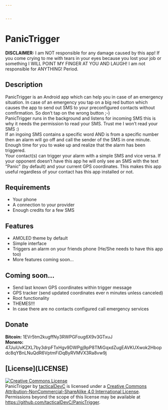 ```yaml
---


---
```


<h1 id="panictrigger">PanicTrigger</h1>
<p><strong>DISCLAIMER:</strong> I am NOT responsible for any damage caused by this app! If you come crying to me with tears in your eyes because you lost your job or something I WILL POINT MY FINGER AT YOU AND LAUGH! I am not responsible for ANYTHING! Period.</p>
<h2 id="description">Description</h2>
<p>PanicTrigger is an Android app which can help you in case of an emergency situation. In case of an emergency you tap on a big red button which causes the app to send out SMS to your preconfigured contacts without comfirmation. So don’t tap on the wrong button ;-)<br>
PanicTrigger runs in the background and listens for incoming SMS this is why it needs the permission to read your SMS. Trust me I won’t read your SMS :)<br>
If an ingoing SMS contains a specific word AND is from a specific number then an alarm will go off and call the sender of the SMS in one minute. Enough time for you to wake up and realize that the alarm has been triggered.<br>
Your contact(s) can trigger your alarm with a simple SMS and vice versa. If your opponent doesn’t have this app he will only see an SMS with the text “Panic” (by default) and your current GPS coordinates. This makes this app useful regardless of your contact has this app installed or not.</p>
<h2 id="requirements">Requirements</h2>
<ul>
<li>Your phone</li>
<li>A connection to your provider</li>
<li>Enough credits for a few SMS</li>
</ul>
<h2 id="features">Features</h2>
<ul>
<li>AMOLED theme by default</li>
<li>Simple interface</li>
<li>Triggers an alarm on your friends phone (He/She needs to have this app too)</li>
<li>More features coming soon…</li>
</ul>
<h2 id="coming-soon...">Coming soon…</h2>
<ul>
<li>Send last known GPS coordinates within trigger message</li>
<li>GPS tracker (send updated coordinates ever n minutes unless canceled)</li>
<li>Root functionality</li>
<li>THEMES!!!</li>
<li>In case there are no contacts configured call emergency services</li>
</ul>
<h2 id="donate">Donate</h2>
<p><strong>Bitcoin:</strong> 1EVr5tm2kugffNy3RWPGFoug6X9v3GTxuJ<br>
<strong>Monero:</strong> 47JuiUvKZXL7by3drpFTxHgv9DWPgj9pP8TMiGqxdZugEAVKUXwok2Hbopdc8qYBnLNuQdR6VptmFiDqByRVMVX3Ra8vw9j</p>
<h2 id="license">[License](LICENSE)</h2>
<p><a rel="license" href="http://creativecommons.org/licenses/by-nc-sa/4.0/"><img alt="Creative Commons License" src="https://i.creativecommons.org/l/by-nc-sa/4.0/88x31.png"></a><br><span>PanicTrigger</span> by <a href="https://github.com/tacticalDevC/PanicTrigger" rel="cc:attributionURL">tacticalDevC</a> is licensed under a <a rel="license" href="http://creativecommons.org/licenses/by-nc-sa/4.0/">Creative Commons Attribution-NonCommercial-ShareAlike 4.0 International License</a>.<br>Permissions beyond the scope of this license may be available at <a href="https://github.com/tacticalDevC/PanicTrigger" rel="cc:morePermissions">https://github.com/tacticalDevC/PanicTrigger</a>.</p>

<!--stackedit_data:
eyJoaXN0b3J5IjpbLTE0NTE1NzM1MzBdfQ==
-->